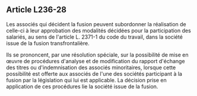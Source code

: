 Article L236-28
----
Les associés qui décident la fusion peuvent subordonner la réalisation de
celle-ci à leur approbation des modalités décidées pour la participation des
salariés, au sens de l'article L. 2371-1 du code du travail, dans la société
issue de la fusion transfrontalière.

Ils se prononcent, par une résolution spéciale, sur la possibilité de mise en
œuvre de procédures d'analyse et de modification du rapport d'échange des titres
ou d'indemnisation des associés minoritaires, lorsque cette possibilité est
offerte aux associés de l'une des sociétés participant à la fusion par la
législation qui lui est applicable. La décision prise en application de ces
procédures lie la société issue de la fusion.
